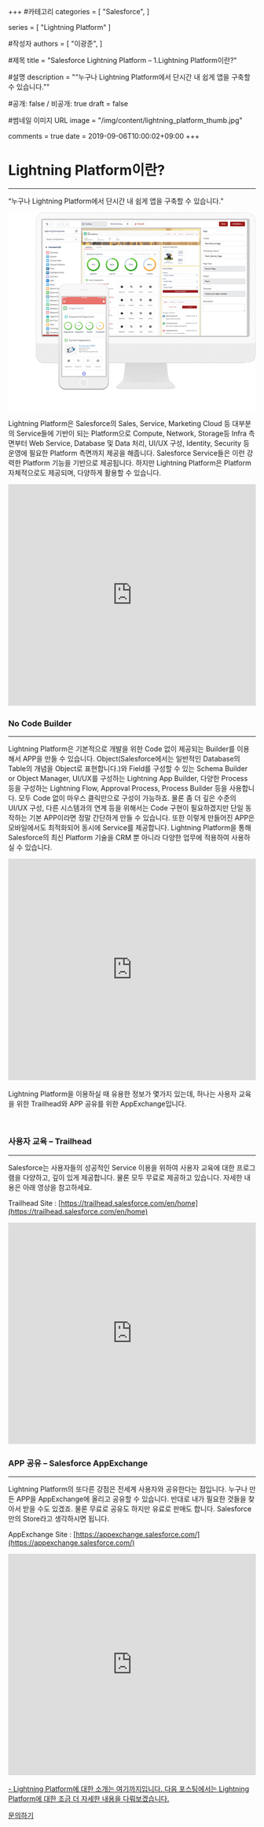 +++
#카테고리
categories = [
    "Salesforce",
]

series = [
    "Lightning Platform"
]

#작성자
authors = [
    "이광준",
]

#제목
title = "Salesforce Lightning Platform – 1.Lightning Platform이란?"

#설명
description = "“누구나 Lightning Platform에서 단시간 내 쉽게 앱을 구축할 수 있습니다.”"

#공개: false / 비공개: true
draft = false

#썸네일 이미지 URL
image = "/img/content/lightning_platform_thumb.jpg"

comments = true
date = 2019-09-06T10:00:02+09:00
+++

<!-- 게시글 내용 -->
# Lightning Platform이란?
<hr class="title__hr"/>

“누구나 Lightning Platform에서 단시간 내 쉽게 앱을 구축할 수 있습니다.”

![라이트닝 플랫폼 이미지](/img/content/lightning_platform_img1.png)

Lightning Platform은 Salesforce의 Sales, Service, Marketing Cloud 등 대부분의 Service들에 기반이 되는 Platform으로 Compute, Network, Storage등 Infra 측면부터 Web Service, Database 및 Data 처리, UI/UX 구성, Identity, Security 등 운영에 필요한 Platform 측면까지 제공을 해줍니다. Salesforce Service들은 이런 강력한 Platform 기능을 기반으로 제공됩니다. 하지만 Lightning Platform은 Platform 자체적으로도 제공되며, 다양하게 활용할 수 있습니다.

<iframe width="100%" height="450" src="https://www.youtube.com/embed/sj1wOnelTNk" frameborder="0" allow="accelerometer; autoplay; encrypted-media; gyroscope; picture-in-picture" allowfullscreen></iframe>

<br/>

### No Code Builder

-------

Lightning Platform은 기본적으로 개발을 위한 Code 없이 제공되는 Builder를 이용해서 APP을 만들 수 있습니다. Object(Salesforce에서는 일반적인 Database의 Table의 개념을 Object로 표현합니다.)와 Field를 구성할 수 있는 Schema Builder or Object Manager, UI/UX를 구성하는 Lightning App Builder, 다양한 Process 등을 구성하는 Lightning Flow, Approval Process, Process Builder 등을 사용합니다. 모두 Code 없이 마우스 클릭만으로 구성이 가능하죠. 물론 좀 더 깊은 수준의 UI/UX 구성, 다른 시스템과의 연계 등을 위해서는 Code 구현이 필요하겠지만 단일 동작하는 기본 APP이라면 정말 간단하게 만들 수 있습니다. 또한 이렇게 만들어진 APP은 모바일에서도 최적화되어 동시에 Service를 제공합니다. Lightning Platform을 통해 Salesforce의 최신 Platform 기술을 CRM 뿐 아니라 다양한 업무에 적용하여 사용하실 수 있습니다.

<iframe width="100%" height="450" src="https://www.youtube.com/embed/IRMJntNhOBc" frameborder="0" allow="accelerometer; autoplay; encrypted-media; gyroscope; picture-in-picture" allowfullscreen></iframe>

<br/>

Lightning Platform을 이용하실 때 유용한 정보가 몇가지 있는데, 하나는 사용자 교육을 위한 Trailhead와 APP 공유를 위한 AppExchange입니다.

<br/>

### 사용자 교육 – Trailhead
------
Salesforce는 사용자들의 성공적인 Service 이용을 위하여 사용자 교육에 대한 프로그램을 다양하고, 깊이 있게 제공합니다. 물론 모두 무료로 제공하고 있습니다. 자세한 내용은 아래 영상을 참고하세요. 

Trailhead Site : [https://trailhead.salesforce.com/en/home](https://trailhead.salesforce.com/en/home)

<iframe width="100%" height="450" src="https://www.youtube.com/embed/kFsNlZ6DaVQ" frameborder="0" allow="accelerometer; autoplay; encrypted-media; gyroscope; picture-in-picture" allowfullscreen></iframe>

<br/>

### APP 공유 – Salesforce AppExchange
------
Lightning Platform의 또다른 강점은 전세계 사용자와 공유한다는 점입니다. 누구나 만든 APP을 AppExchange에 올리고 공유할 수 있습니다. 반대로 내가 필요한 것들을 찾아서 받을 수도 있겠죠. 물론 무료로 공유도 하지만 유료로 판매도 합니다. Salesforce만의 Store라고 생각하시면 됩니다.

AppExchange Site : [https://appexchange.salesforce.com/](https://appexchange.salesforce.com/)

<iframe width="100%" height="450" src="https://www.youtube.com/embed/n6lsAsgCnH8" frameborder="0" allow="accelerometer; autoplay; encrypted-media; gyroscope; picture-in-picture" allowfullscreen></iframe>

<u>-&nbsp;Lightning Platform에 대한 소개는 여기까지입니다. 다음 포스팅에서는 Lightning Platform에 대한 조금 더 자세한 내용을 다뤄보겠습니다.</u>


<!-- License 문의 : <a href="mailto:sales@dkbmc.com">sales@dkbmc.com</a> -->
<a href="http://www.dkbmc.com/contact.html" class="content-btn__a" target="_blank">
문의하기</a>


